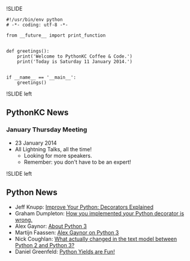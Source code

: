 !SLIDE

~~~~{python}
#!/usr/bin/env python
# -*- coding: utf-8 -*-

from __future__ import print_function


def greetings():
    print('Welcome to PythonKC Coffee & Code.')
    print('Today is Saturday 11 January 2014.')


if __name__ == '__main__':
	greetings()

~~~~

!SLIDE left

## PythonKC News

### January Thursday Meeting

* 23 January 2014
* All Lightning Talks, all the time!
	* Looking for more speakers.
	* Remember: you don't have to be an expert!

!SLIDE left

## Python News

* Jeff Knupp: [Improve Your Python: Decorators Explained](http://www.jeffknupp.com/blog/2013/11/29/improve-your-python-decorators-explained/)
* Graham Dumpleton: [How you implemented your Python decorator is wrong.](http://blog.dscpl.com.au/2014/01/how-you-implemented-your-python.html)
* Alex Gaynor: [About Python 3](http://alexgaynor.net/2013/dec/30/about-python-3/)
* Martijn Faassen: [Alex Gaynor on Python 3](http://todd328.wordpress.com/2013/12/30/martijn-faassen-alex-gaynor-on-python-3/)
* Nick Coughlan: [What actually changed in the text model between Python 2 and Python 3?](http://python-notes.curiousefficiency.org/en/latest/python3/questions_and_answers.html#what-actually-changed-in-the-text-model-between-python-2-and-python-3)
* Daniel Greenfeld: [Python Yields are Fun!](http://pydanny.com/python-yields-are-fun.html)
